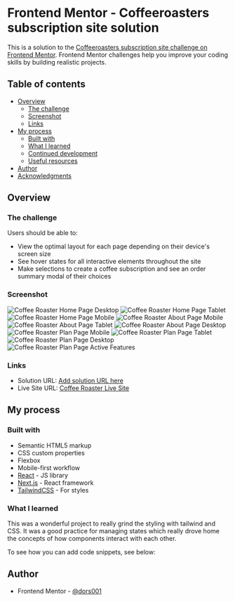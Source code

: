 # Frontend Mentor - Coffeeroasters subscription site solution

This is a solution to the [Coffeeroasters subscription site challenge on Frontend Mentor](https://www.frontendmentor.io/challenges/coffeeroasters-subscription-site-5Fc26HVY6). Frontend Mentor challenges help you improve your coding skills by building realistic projects.

## Table of contents

- [Overview](#overview)
  - [The challenge](#the-challenge)
  - [Screenshot](#screenshot)
  - [Links](#links)
- [My process](#my-process)
  - [Built with](#built-with)
  - [What I learned](#what-i-learned)
  - [Continued development](#continued-development)
  - [Useful resources](#useful-resources)
- [Author](#author)
- [Acknowledgments](#acknowledgments)

## Overview

### The challenge

Users should be able to:

- View the optimal layout for each page depending on their device's screen size
- See hover states for all interactive elements throughout the site
- Make selections to create a coffee subscription and see an order summary modal of their choices

### Screenshot

![Coffee Roaster Home Page Desktop](./coffeeRoasterHomePage1440.png)
![Coffee Roaster Home Page Tablet](./coffeeRoasterHomePage768.png)
![Coffee Roaster Home Page Mobile](./coffeeRoasterHomePage375.png)
![Coffee Roaster About Page Mobile](./coffeeRoasterAboutPage375.png)
![Coffee Roaster About Page Tablet](./coffeeRoasterAboutPage768.png)
![Coffee Roaster About Page Desktop](./coffeeRoasterAboutPage1440.png)
![Coffee Roaster Plan Page Mobile](./coffeeRoasterPlanPage375.png)
![Coffee Roaster Plan Page Tablet](./coffeeRoasterPlanPage768.png)
![Coffee Roaster Plan Page Desktop](./coffeeRoasterPlanPage1440.png)
![Coffee Roaster Plan Page Active Features](./coffeeRoasterPlanPageActive1440.png)

### Links

- Solution URL: [Add solution URL here](https://your-solution-url.com)
- Live Site URL: [Coffee Roaster Live Site](https://coffeeroaster-subscription-site.vercel.app/)

## My process

### Built with

- Semantic HTML5 markup
- CSS custom properties
- Flexbox
- Mobile-first workflow
- [React](https://reactjs.org/) - JS library
- [Next.js](https://nextjs.org/) - React framework
- [TailwindCSS](https://tailwindcss.com//) - For styles

### What I learned

This was a wonderful project to really grind the styling with tailwind and CSS.
It was a good practice for managing states which really drove home the concepts of how components interact with each other.

To see how you can add code snippets, see below:

## Author

- Frontend Mentor - [@dors001](https://www.frontendmentor.io/profile/dors001)
